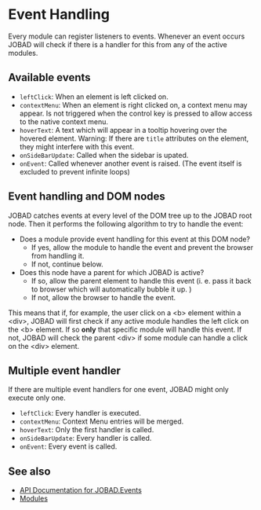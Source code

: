 # Event Handling
Every module can register listeners to events. Whenever an event occurs JOBAD will check if there is a handler for this from any of the active modules. 

## Available events

* `leftClick`: When an element is left clicked on. 
* `contextMenu`: When an element is right clicked on, a context menu may appear. Is not triggered when the control key is pressed to allow access to the native context menu. 
* `hoverText`: A text which will appear in a tooltip hovering over the hovered element. Warning: If there are `title` attributes on the element, they might interfere with this event. 
* `onSideBarUpdate`: Called when the sidebar is upated. 
* `onEvent`: Called whenever another event is raised.  (The event itself is excluded to prevent infinite loops)
## Event handling and DOM nodes

JOBAD catches events at every level of the DOM tree up to the JOBAD root node. Then it performs the following algorithm to try to handle the event: 

* Does a module provide event handling for this event at this DOM node?
	* If yes, allow the module to handle the event and prevent the browser from handling it. 
	* If not, continue below. 
* Does this node have a parent for which JOBAD is active?
	* If so, allow the parent element to handle this event (i. e. pass it back to browser which will automatically bubble it up. )
	* If not, allow the browser to handle the event. 

This means that if, for example, the user click on a &lt;b&gt; element within a &lt;div&gt;, 
JOBAD will first check if any active module handles the left click on the &lt;b&gt;
element. If so **only** that specific module will handle this event. If not, JOBAD will check the parent &lt;div&gt; if some module can handle a click on 
the &lt;div&gt; element. 

## Multiple event handler
If there are multiple event handlers for one event, JOBAD might only execute only one. 

* `leftClick`: Every handler is executed. 
* `contextMenu`: Context Menu entries will be merged. 
* `hoverText`: Only the first handler is called. 
* `onSideBarUpdate`: Every handler is called. 
* `onEvent`: Every event is called. 

## See also
* [API Documentation for JOBAD.Events](../api/JOBAD/JOBAD.Events/index.md)
* [Modules](modules.md)
